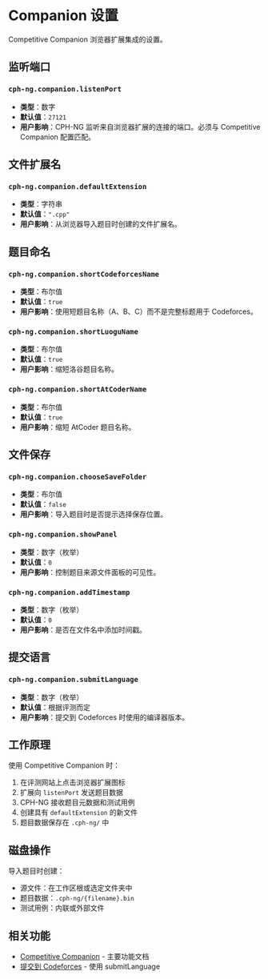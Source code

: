 # Companion 设置

Competitive Companion 浏览器扩展集成的设置。

## 监听端口

### `cph-ng.companion.listenPort`

- **类型**：数字
- **默认值**：`27121`
- **用户影响**：CPH-NG 监听来自浏览器扩展的连接的端口。必须与 Competitive
  Companion 配置匹配。

## 文件扩展名

### `cph-ng.companion.defaultExtension`

- **类型**：字符串
- **默认值**：`".cpp"`
- **用户影响**：从浏览器导入题目时创建的文件扩展名。

## 题目命名

### `cph-ng.companion.shortCodeforcesName`

- **类型**：布尔值
- **默认值**：`true`
- **用户影响**：使用短题目名称（A、B、C）而不是完整标题用于 Codeforces。

### `cph-ng.companion.shortLuoguName`

- **类型**：布尔值
- **默认值**：`true`
- **用户影响**：缩短洛谷题目名称。

### `cph-ng.companion.shortAtCoderName`

- **类型**：布尔值
- **默认值**：`true`
- **用户影响**：缩短 AtCoder 题目名称。

## 文件保存

### `cph-ng.companion.chooseSaveFolder`

- **类型**：布尔值
- **默认值**：`false`
- **用户影响**：导入题目时是否提示选择保存位置。

### `cph-ng.companion.showPanel`

- **类型**：数字（枚举）
- **默认值**：`0`
- **用户影响**：控制题目来源文件面板的可见性。

### `cph-ng.companion.addTimestamp`

- **类型**：数字（枚举）
- **默认值**：`0`
- **用户影响**：是否在文件名中添加时间戳。

## 提交语言

### `cph-ng.companion.submitLanguage`

- **类型**：数字（枚举）
- **默认值**：根据评测而定
- **用户影响**：提交到 Codeforces 时使用的编译器版本。

## 工作原理

使用 Competitive Companion 时：

1. 在评测网站上点击浏览器扩展图标
2. 扩展向 `listenPort` 发送题目数据
3. CPH-NG 接收题目元数据和测试用例
4. 创建具有 `defaultExtension` 的新文件
5. 题目数据保存在 `.cph-ng/` 中

## 磁盘操作

导入题目时创建：

- 源文件：在工作区根或选定文件夹中
- 题目数据：`.cph-ng/{filename}.bin`
- 测试用例：内联或外部文件

## 相关功能

- [Competitive Companion](../features/competitive-companion.md) - 主要功能文档
- [提交到 Codeforces](../features/submit-codeforces.md) - 使用 submitLanguage
